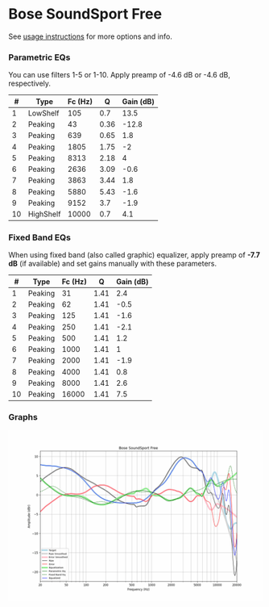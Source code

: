 # Bose SoundSport Free
See [usage instructions](https://github.com/jaakkopasanen/AutoEq#usage) for more options and info.

### Parametric EQs
You can use filters 1-5 or 1-10. Apply preamp of -4.6 dB or -4.6 dB, respectively.

|   # | Type      |   Fc (Hz) |    Q |   Gain (dB) |
|-----|-----------|-----------|------|-------------|
|   1 | LowShelf  |       105 | 0.7  |        13.5 |
|   2 | Peaking   |        43 | 0.36 |       -12.8 |
|   3 | Peaking   |       639 | 0.65 |         1.8 |
|   4 | Peaking   |      1805 | 1.75 |        -2   |
|   5 | Peaking   |      8313 | 2.18 |         4   |
|   6 | Peaking   |      2636 | 3.09 |        -0.6 |
|   7 | Peaking   |      3863 | 3.44 |         1.8 |
|   8 | Peaking   |      5880 | 5.43 |        -1.6 |
|   9 | Peaking   |      9152 | 3.7  |        -1.9 |
|  10 | HighShelf |     10000 | 0.7  |         4.1 |

### Fixed Band EQs
When using fixed band (also called graphic) equalizer, apply preamp of **-7.7 dB** (if available) and set gains manually with these parameters.

|   # | Type    |   Fc (Hz) |    Q |   Gain (dB) |
|-----|---------|-----------|------|-------------|
|   1 | Peaking |        31 | 1.41 |         2.4 |
|   2 | Peaking |        62 | 1.41 |        -0.5 |
|   3 | Peaking |       125 | 1.41 |        -1.6 |
|   4 | Peaking |       250 | 1.41 |        -2.1 |
|   5 | Peaking |       500 | 1.41 |         1.2 |
|   6 | Peaking |      1000 | 1.41 |         1   |
|   7 | Peaking |      2000 | 1.41 |        -1.9 |
|   8 | Peaking |      4000 | 1.41 |         0.8 |
|   9 | Peaking |      8000 | 1.41 |         2.6 |
|  10 | Peaking |     16000 | 1.41 |         7.5 |

### Graphs
![](./Bose%20SoundSport%20Free.png)
